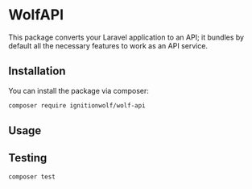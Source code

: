 # WolfAPI

This package converts your Laravel application to an API; it bundles by default all the necessary features to work as an API service.

## Installation

You can install the package via composer:

```bash
composer require ignitionwolf/wolf-api
```

## Usage


## Testing

``` bash
composer test
```
